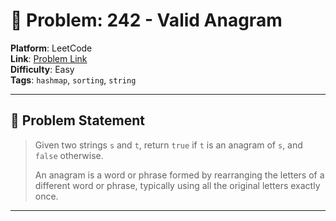 # 🧩 Problem: 242 - Valid Anagram

**Platform**: LeetCode \
**Link**: [Problem Link](https://leetcode.com/problems/valid-anagram/)
 \
**Difficulty**: Easy \
**Tags**: `hashmap`, `sorting`, `string`

---

## 📄 Problem Statement

> Given two strings `s` and `t`, return `true` if `t` is an anagram of `s`, and `false` otherwise.
>
> An anagram is a word or phrase formed by rearranging the letters of a different word or phrase, typically using all the original letters exactly once.

---
